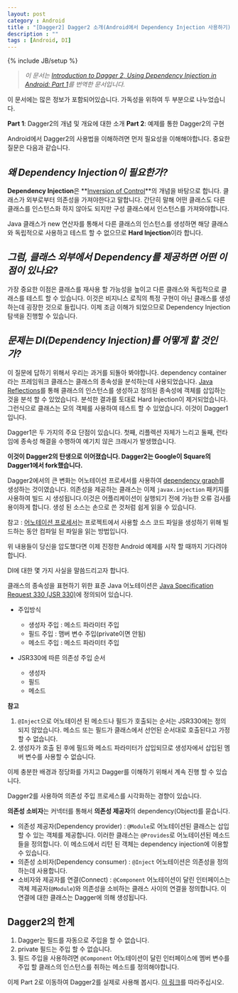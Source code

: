 ```yaml
---
layout: post
category : Android
title : "[Dagger2] Dagger2 소개(Android에서 Dependency Injection 사용하기) Part1"
description : ""
tags : [Android, DI]
---
```


{% include JB/setup %}

> *이 문서는 [Introduction to Dagger 2, Using Dependency Injection in Android: Part 1](https://blog.mindorks.com/introduction-to-dagger-2-using-dependency-injection-in-android-part-1-223289c2a01b#.8fzywkmju)를 번역한 문서입니다.*

이 문서에는 많은 정보가 포함되어있습니다. 가독성을 위하여 두 부분으로 나누었습니다.

**Part 1**: Dagger2의 개념 및 개요에 대한 소개
**Part 2**: 예제를 통한 Dagger2의 구현

Android에서 Dagger2의 사용법을 이해하려면 먼저 필요성을 이해해야합니다. 중요한 질문은 다음과 같습니다.

## *왜 Dependency Injection이 필요한가?*

**Dependency Injection**은 **[Inversion of Control](https://ko.wikipedia.org/wiki/%EC%A0%9C%EC%96%B4_%EB%B0%98%EC%A0%84)**의 개념을 바탕으로 합니다. 클래스가 외부로부터 의존성을 가져야한다고 말합니다. 간단히 말해 어떤 클래스도 다른 클래스를 인스턴스화 하지 않아도 되지만 구성 클래스에서 인스턴스를 가져와야합니다.

Java 클래스가 new 연산자를 통해서 다른 클래스의 인스턴스를 생성하면 해당 클래스와 독립적으로 사용하고 테스트 할 수 없으므로 **Hard Injection**이라 합니다.

## *그럼, 클래스 외부에서 Dependency를 제공하면 어떤 이점이 있나요?*

가장 중요한 이점은 클래스를 재사용 할 가능성을 높이고 다른 클래스와 독립적으로 클래스를 테스트 할 수 있습니다. 이것은 비지니스 로직의 특정 구현이 아닌 클래스를 생성하는데 굉장한 것으로 들립니다. 이제 조금 이해가 되었으므로 Dependency Injection 탐색을 진행할 수 있습니다.

## *문제는 DI(Dependency Injection)를 어떻게 할 것인가?*

이 질문에 답하기 위해서 우리는 과거를 되돌아 봐야합니다. dependency container라는 프레임워크 클래스는 클래스의 종속성을 분석하는데 사용되었습니다. [Java Reflections](http://gyrfalcon.tistory.com/entry/Java-Reflection)를 통해 클래스의 인스턴스를 생성하고 정의된 종속성에 객체를 삽입하는 것을 분석 할 수 있었습니다. 분석한 결과를 토대로 Hard Injection이 제거되었습니다. 그런식으로 클래스는 모의 객체를 사용하여 테스트 할 수 있었습니다. 이것이 Dagger1입니다.

Dagger1은 두 가지의 주요 단점이 있습니다. 첫째, 리플렉션 자체가 느리고 둘째, 런타임에 종속성 해결을 수행하여 예기치 않은 크래시가 발생했습니다.

**이것이 Dagger2의 탄생으로 이어졌습니다. Dagger2는 Google이 Square의 Dagger1에서 fork했습니다.**

Dagger2에서의 큰 변화는 어노테이션 프로세서를 사용하여 [dependency graph](https://en.wikipedia.org/wiki/Dependency_graph)를 생성하는 것이였습니다. 의존성을 제공하는 클래스는 이제 `javax.injection` 패키지를 사용하여 빌드 시 생성됩니다.이것은 어플리케이션이 실행되기 전에 가능한 오류 검사를 용이하게 합니다. 생성 된 소스는 손으로 쓴 것처럼 쉽게 읽을 수 있습니다.

참고 : [어노테이션 프로세서](http://hannesdorfmann.com/annotation-processing/annotationprocessing101)는 프로젝트에서 사용할 소스 코드 파일을 생성하기 위해 빌드하는 동안 컴파일 된 파일을 읽는 방법입니다.

위 내용들이 당신을 압도했다면 이제 진정한 Android 예제를 시작 할 때까지 기다려야합니다.

DI에 대한 몇 가지 사실을 말씀드리고자 합니다.

클래스의 종속성을 표현하기 위한 표준 Java 어노테이션은 [Java Specification Request 330 (JSR 330)](https://www.jcp.org/en/jsr/detail?id=330)에 정의되어 있습니다.

- 주입방식
  - 생성자 주입 : 메소드 파라미터 주입
  - 필드 주입 : 맴버 변수 주입(private이면 안됨)
  - 메소드 주입 : 메소드 파라미터 주입


- JSR330에 따른 의존성 주입 순서
  - 생성자
  - 필드
  - 메소드

**참고**
1. `@Inject`으로 어노테이션 된 메소드나 필드가 호출되는 순서는 JSR330에는 정의되지 않았습니다. 메소드 또는 필드가 클래스에서 선언된 순서대로 호출된다고 가정 할 수 없습니다.
2. 생성자가 호출 된 후에 필드와 메소드 파라미터가 삽입되므로 생성자에서 삽입된 멤버 변수를 사용할 수 없습니다.

이제 충분한 배경과 정당화를 가지고 Dagger를 이해하기 위해서 계속 진행 할 수 있습니다.

Dagger2를 사용하여 의존성 주입 프로세스를 시각화하는 경향이 있습니다.

**의존성 소비자**는 커넥터를 통해서 **의존성 제공자**의 dependency(Object)를 묻습니다.

- 의존성 제공자(Dependency provider) : `@Module`로 어노테이션된 클래스는 삽입 할 수 있는 객체를 제공합니다. 이러한 클래스는 `@Provides`로 어노테이션된 메소드들을 정의합니다. 이 메소드에서 리턴 된 객체는 dependency injection에 이용할 수 있습니다.
- 의존성 소비자(Dependency consumer) : `@Inject` 어노테이션은 의존성을 정의하는데 사용합니다.
- 소비자와 제공자를 연결(Connect) : `@Component` 어노테이션이 달린 인터페이스는 객체 제공자(`@Module`)와 의존성을 소비하는 클래스 사이의 연결을 정의합니다. 이 연결에 대한 클래스는 Dagger에 의해 생성됩니다.

## Dagger2의 한계

1. Dagger는 필드를 자동으로 주입을 할 수 없습니다.
2. private 필드는 주입 할 수 없습니다.
3. 필드 주입을 사용하려면 `@Component` 어노테이션이 달린 인터페이스에 멤버 변수를 주입 할 클래스의 인스턴스를 취하는 메소드를 정의해야합니다.

이제 Part 2로 이동하여 Dagger2를 실제로 사용해 봅시다. [이 링크](/2017-01-18-Dagger2-소개(Android에서-Dependency-Injection-사용하기)-Part2.md)를 따라주십시오.
